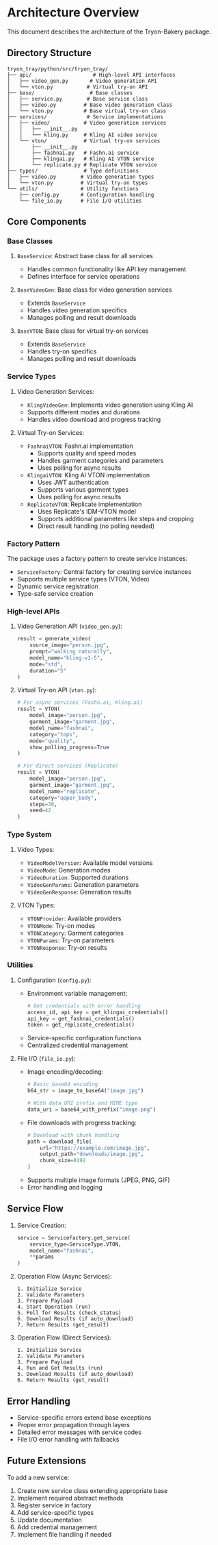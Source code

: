 # Architecture Overview

This document describes the architecture of the Tryon-Bakery package.

## Directory Structure

```
tryon_tray/python/src/tryon_tray/
├── api/                    # High-level API interfaces
│   ├── video_gen.py       # Video generation API
│   └── vton.py           # Virtual try-on API
├── base/                  # Base classes
│   ├── service.py        # Base service class
│   ├── video.py         # Base video generation class
│   └── vton.py          # Base virtual try-on class
├── services/             # Service implementations
│   ├── video/           # Video generation services
│   │   ├── __init__.py
│   │   └── kling.py     # Kling AI video service
│   └── vton/            # Virtual try-on services
│       ├── __init__.py
│       ├── fashnai.py   # Fashn.ai service
│       ├── klingai.py   # Kling AI VTON service
│       └── replicate.py # Replicate VTON service
├── types/               # Type definitions
│   ├── video.py        # Video generation types
│   └── vton.py         # Virtual try-on types
└── utils/              # Utility functions
    ├── config.py       # Configuration handling
    └── file_io.py      # File I/O utilities
```

## Core Components

### Base Classes

1. `BaseService`: Abstract base class for all services
   - Handles common functionality like API key management
   - Defines interface for service operations

2. `BaseVideoGen`: Base class for video generation services
   - Extends `BaseService`
   - Handles video generation specifics
   - Manages polling and result downloads

3. `BaseVTON`: Base class for virtual try-on services
   - Extends `BaseService`
   - Handles try-on specifics
   - Manages polling and result downloads

### Service Types

1. Video Generation Services:
   - `KlingVideoGen`: Implements video generation using Kling AI
   - Supports different modes and durations
   - Handles video download and progress tracking

2. Virtual Try-on Services:
   - `FashnaiVTON`: Fashn.ai implementation
     - Supports quality and speed modes
     - Handles garment categories and parameters
     - Uses polling for async results
   - `KlingaiVTON`: Kling AI VTON implementation
     - Uses JWT authentication
     - Supports various garment types
     - Uses polling for async results
   - `ReplicateVTON`: Replicate implementation
     - Uses Replicate's IDM-VTON model
     - Supports additional parameters like steps and cropping
     - Direct result handling (no polling needed)

### Factory Pattern

The package uses a factory pattern to create service instances:
- `ServiceFactory`: Central factory for creating service instances
- Supports multiple service types (VTON, Video)
- Dynamic service registration
- Type-safe service creation

### High-level APIs

1. Video Generation API (`video_gen.py`):
   ```python
   result = generate_video(
       source_image="person.jpg",
       prompt="walking naturally",
       model_name="kling-v1-5",
       mode="std",
       duration="5"
   )
   ```

2. Virtual Try-on API (`vton.py`):
   ```python
   # For async services (Fashn.ai, Kling.ai)
   result = VTON(
       model_image="person.jpg",
       garment_image="garment.jpg",
       model_name="fashnai",
       category="tops",
       mode="quality",
       show_polling_progress=True
   )
   
   # For direct services (Replicate)
   result = VTON(
       model_image="person.jpg",
       garment_image="garment.jpg",
       model_name="replicate",
       category="upper_body",
       steps=30,
       seed=42
   )
   ```

### Type System

1. Video Types:
   - `VideoModelVersion`: Available model versions
   - `VideoMode`: Generation modes
   - `VideoDuration`: Supported durations
   - `VideoGenParams`: Generation parameters
   - `VideoGenResponse`: Generation results

2. VTON Types:
   - `VTONProvider`: Available providers
   - `VTONMode`: Try-on modes
   - `VTONCategory`: Garment categories
   - `VTONParams`: Try-on parameters
   - `VTONResponse`: Try-on results

### Utilities

1. Configuration (`config.py`):
   - Environment variable management:
     ```python
     # Get credentials with error handling
     access_id, api_key = get_klingai_credentials()
     api_key = get_fashnai_credentials()
     token = get_replicate_credentials()
     ```
   - Service-specific configuration functions
   - Centralized credential management

2. File I/O (`file_io.py`):
   - Image encoding/decoding:
     ```python
     # Basic base64 encoding
     b64_str = image_to_base64("image.jpg")
     
     # With data URI prefix and MIME type
     data_uri = base64_with_prefix("image.png")
     ```
   - File downloads with progress tracking:
     ```python
     # Download with chunk handling
     path = download_file(
         url="https://example.com/image.jpg",
         output_path="downloads/image.jpg",
         chunk_size=8192
     )
     ```
   - Supports multiple image formats (JPEG, PNG, GIF)
   - Error handling and logging

## Service Flow

1. Service Creation:
   ```python
   service = ServiceFactory.get_service(
       service_type=ServiceType.VTON,
       model_name="fashnai",
       **params
   )
   ```

2. Operation Flow (Async Services):
   ```
   1. Initialize Service
   2. Validate Parameters
   3. Prepare Payload
   4. Start Operation (run)
   5. Poll for Results (check_status)
   6. Download Results (if auto_download)
   7. Return Results (get_result)
   ```

3. Operation Flow (Direct Services):
   ```
   1. Initialize Service
   2. Validate Parameters
   3. Prepare Payload
   4. Run and Get Results (run)
   5. Download Results (if auto_download)
   6. Return Results (get_result)
   ```

## Error Handling

- Service-specific errors extend base exceptions
- Proper error propagation through layers
- Detailed error messages with service codes
- File I/O error handling with fallbacks

## Future Extensions

To add a new service:
1. Create new service class extending appropriate base
2. Implement required abstract methods
3. Register service in factory
4. Add service-specific types
5. Update documentation
6. Add credential management
7. Implement file handling if needed
